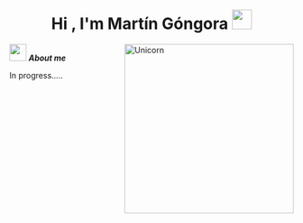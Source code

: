 <h1 align="center"><b>Hi , I'm Martín Góngora </b><img src="https://media.giphy.com/media/hvRJCLFzcasrR4ia7z/giphy.gif" width="35"></h1>
<!--  -->
<img align="right" width=300px alt="Unicorn" src="https://media3.giphy.com/media/QuPrp3BI6cMe2lErCb/giphy.webp?cid=790b7611l2yl6yiw3gt4ho8aeuub4nx2itwjfhf2eajlmbqq&ep=v1_gifs_search&rid=giphy.webp&ct=g" />

<img src= "https://media1.giphy.com/media/MolTU2s7zDKhi/200.webp?cid=790b7611w9936veqn4j0dwali3u6a0mnyaxa4t4ojfq2200e&ep=v1_gifs_search&rid=200.webp&ct=g" width="30px">&nbsp;***About me***

In progress.....



 


